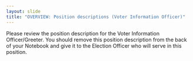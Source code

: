 ```yaml
---
layout: slide
title: "OVERVIEW: Position descriptions (Voter Information Officer)"
---
```


Please review the position description for the Voter Information Officer/Greeter. You should remove this position description from the back of your Notebook and give it to the Election Officer who will serve in this position.
